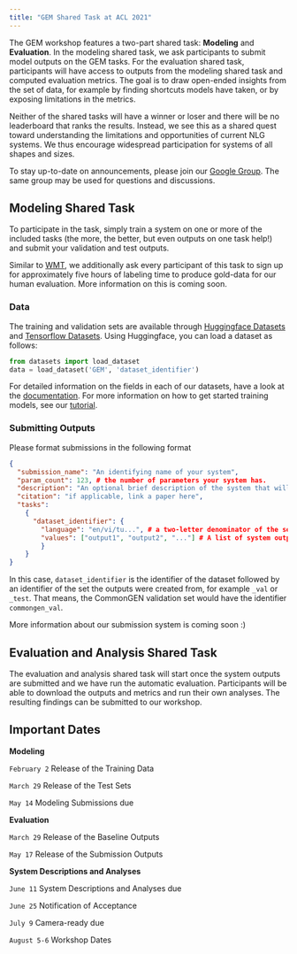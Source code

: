 ```yaml
---
title: "GEM Shared Task at ACL 2021"
---
```


The GEM workshop features a two-part shared task: **Modeling** and **Evaluation**. In the modeling shared task, we ask participants to submit model outputs on the GEM tasks. For the evaluation shared task, participants will have access to outputs from the modeling shared task and computed evaluation metrics. The goal is to draw open-ended insights from the set of data, for example by finding shortcuts models have taken, or by exposing limitations in the metrics.

Neither of the shared tasks will have a winner or loser and there will be no leaderboard that ranks the results. Instead, we see this as a shared quest toward understanding the limitations and opportunities of current NLG systems. We thus encourage widespread participation for systems of all shapes and sizes.

To stay up-to-date on announcements, please join our [Google Group](https://groups.google.com/g/gem-benchmark). The same group may be used for questions and discussions.

## Modeling Shared Task

To participate in the task, simply train a system on one or more of the included tasks (the more, the better, but even outputs on one task help!) and submit your validation and test outputs.

Similar to [WMT](http://www.statmt.org/wmt20/translation-task.html), we additionally ask every participant of this task to sign up for approximately five hours of labeling time to produce gold-data for our human evaluation. More information on this is coming soon.

### Data

The training and validation sets are available through [Huggingface Datasets](https://huggingface.co/docs/datasets/) and [Tensorflow Datasets](https://www.tensorflow.org/datasets). Using Huggingface, you can load a dataset as follows:

```python
from datasets import load_dataset
data = load_dataset('GEM', 'dataset_identifier')
```

For detailed information on the fields in each of our datasets, have a look at the [documentation](https://huggingface.co/datasets/gem#dataset-description). For more information on how to get started training models, see our [tutorial](/get_started).

### Submitting Outputs

Please format submissions in the following format

```json
{
  "submission_name": "An identifying name of your system",
  "param_count": 123, # the number of parameters your system has.
  "description": "An optional brief description of the system that will be shown on the website",
  "citation": "if applicable, link a paper here",
  "tasks":
    {
      "dataset_identifier": {
        "language": "en/vi/tu...", # a two-letter denominator of the sets language.
        "values": ["output1", "output2", "..."] # A list of system outputs
        }
    }
}
```

In this case, `dataset_identifier` is the identifier of the dataset followed by an identifier of the set the outputs were created from, for example `_val` or `_test`. That means, the CommonGEN validation set would have the identifier `commongen_val`.

More information about our submission system is coming soon :)

## Evaluation and Analysis Shared Task

The evaluation and analysis shared task will start once the system outputs are submitted and we have run the automatic evaluation. Participants will be able to download the outputs and metrics and run their own analyses. The resulting findings can be submitted to our workshop.

## Important Dates

**Modeling**

`February 2` Release of the Training Data

`March 29` Release of the Test Sets

`May 14` Modeling Submissions due


**Evaluation**

`March 29` Release of the Baseline Outputs

`May 17` Release of the Submission Outputs


**System Descriptions and Analyses**

`June 11` System Descriptions and Analyses due

`June 25` Notification of Acceptance

`July 9` Camera-ready due

`August 5-6` Workshop Dates